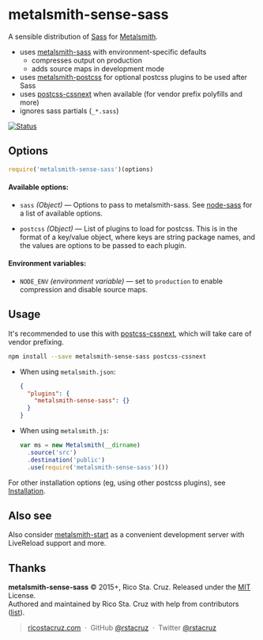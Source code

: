 # metalsmith-sense-sass

A sensible distribution of [Sass][] for [Metalsmith][].

- uses [metalsmith-sass][] with environment-specific defaults
	- compresses output on production
	- adds source maps in development mode
- uses [metalsmith-postcss][] for optional postcss plugins to be used after Sass
- uses [postcss-cssnext][] when available (for vendor prefix polyfills and more)
- ignores sass partials (`_*.sass`)

[![Status](https://travis-ci.org/rstacruz/metalsmith-sense-sass.svg?branch=master)](https://travis-ci.org/rstacruz/metalsmith-sense-sass "See test builds")

## Options

```js
require('metalsmith-sense-sass')(options)
```

#### Available options:

- `sass` *(Object)* — Options to pass to metalsmith-sass. See [node-sass][] for a list of available options.

- `postcss` *(Object)* — List of plugins to load for postcss. This is in the format of a key/value object, where keys are string package names, and the values are options to be passed to each plugin.

#### Environment variables:

- `NODE_ENV` *(environment variable)* — set to `production` to enable compression and disable source maps.

[Metalsmith]: http://www.metalsmith.io/
[Sass]: http://sass-lang.com/
[node-sass]: https://github.com/sass/node-sass#options
[metalsmith-sass]: https://www.npmjs.com/package/metalsmith-sass
[metalsmith-postcss]: https://www.npmjs.com/package/metalsmith-postcss

## Usage

It's recommended to use this with [postcss-cssnext][], which will take care of vendor prefixing.

```sh
npm install --save metalsmith-sense-sass postcss-cssnext
```

* When using `metalsmith.json`:

	```json
	{
	  "plugins": {
	    "metalsmith-sense-sass": {}
	  }
	}
	```

* When using `metalsmith.js`:

	```js
	var ms = new Metalsmith(__dirname)
	  .source('src')
	  .destination('public')
	  .use(require('metalsmith-sense-sass')())
	```

[postcss-cssnext]: https://www.npmjs.com/package/postcss-cssnext

For other installation options (eg, using other postcss plugins), see [Installation](docs/installation.md).

## Also see

Also consider [metalsmith-start](https://www.npmjs.com/package/metalsmith-start) as a convenient development server with LiveReload support and more.

## Thanks

**metalsmith-sense-sass** © 2015+, Rico Sta. Cruz. Released under the [MIT] License.<br>
Authored and maintained by Rico Sta. Cruz with help from contributors ([list][contributors]).

> [ricostacruz.com](http://ricostacruz.com) &nbsp;&middot;&nbsp;
> GitHub [@rstacruz](https://github.com/rstacruz) &nbsp;&middot;&nbsp;
> Twitter [@rstacruz](https://twitter.com/rstacruz)

[MIT]: http://mit-license.org/
[contributors]: http://github.com/rstacruz/metalsmith-sense-sass/contributors
